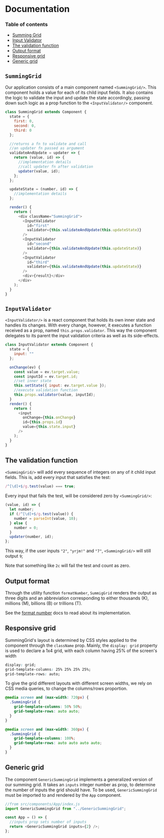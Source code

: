 # Documentation

### Table of contents

- [Summing Grid](#SummingGrid)
- [Input Validator](#InputValidator)
- [The validation function](#Validation)
- [Output format](#Output)
- [Responsive grid](#Grid)
- [Generic grid](#Generic)

## <a name="SummingGrid">`SummingGrid`</a>

Our application consists of a main component named `<SummingGrid/>`. This component holds a value for each of its child input fields. It also contains the logic to validate the input and update the state accordingly, passing down such logic as a prop function to the `<InputValidator/>` component.

```javascript
class SummingGrid extends Component {
  state = {
    first: 0,
    second: 0,
    third: 0
  };

  //returns a fn to validate and call
  //an updater fn passed as argument
  validateAndUpdate = updater => {
    return (value, id) => {
      //implementation details
      //call updater fn after validation
      updater(value, id);
    };
  };

  updateState = (number, id) => {
    //implementation details
  };

  render() {
    return (
      <div className="SummingGrid">
        <InputValidator
          id="first"
          validator={this.validateAndUpdate(this.updateState)}
        />
        <InputValidator
          id="second"
          validator={this.validateAndUpdate(this.updateState)}
        />
        <InputValidator
          id="third"
          validator={this.validateAndUpdate(this.updateState)}
        />
        <div>{result}</div>
      </div>
    );
  }
}
```

## <a name="InputValidator">`InputValidator`</a>

`<InputValidator/>` is a react component that holds its own inner state and handles its changes. With every change, however, it executes a function received as a prop, named `this.props.validator`. This way the component delegates to its parent the input validation criteria as well as its side-effects.

```javascript
class InputValidator extends Component {
  state = {
    input: ""
  };

  onChange(ev) {
    const value = ev.target.value;
    const inputId = ev.target.id;
    //set inner state
    this.setState({ input: ev.target.value });
    //execute validation function
    this.props.validator(value, inputId);
  }
  render() {
    return (
      <input
        onChange={this.onChange}
        id={this.props.id}
        value={this.state.input}
      />
    );
  }
}
```

## <a name="Validation">The validation function</a>

`<SummingGrid/>` will add every sequence of integers on any of it child input fields. This is, add every input that satisfies the test:

```javascript
/^[\d]+$/g.test(value) === true;
```

Every input that fails the test, will be considered zero by `<SummingGrid/>`:

```javascript
(value, id) => {
  let number;
  if (/^[\d]+$/g.test(value)) {
    number = parseInt(value, 10);
  } else {
    number = 0;
  }
  updater(number, id);
};
```

This way, if the user inputs `"2"`, `"yrjm!"` and `"7"`, `<SummingGrid/>` will still output `9`;

Note that something like `2c` will fail the test and count as zero.

## <a name="Output">Output format</a>

Through the utility function `formatNumber`, `SummigGrid` renders the output as three digits and an abbreviation corresponding to either thousands (K), millions (M), billions (B) or trillions (T).

See the [format number](https://github.com/LuisRevillaM/summing-grid/tree/master/summing-grid/docs/formatNumber.md) docs to read about its implementation.

## <a name="Grid">Responsive grid</a>

SummingGrid's layout is determined by CSS styles applied to the component through the `className` prop. Mainly, the `display: grid` property is used to declare a 1x4 grid, with each column having 25% of the screen's width

```css
display: grid;
grid-template-columns: 25% 25% 25% 25%;
grid-template-rows: auto;
```

To give the grid different layouts with different screen widths, we rely on CSS media queries, to change the columns/rows proportion.

```css
@media screen and (max-width: 720px) {
  .SummingGrid {
    grid-template-columns: 50% 50%;
    grid-template-rows: auto auto;
  }
}

@media screen and (max-width: 360px) {
  .SummingGrid {
    grid-template-columns: 100%;
    grid-template-rows: auto auto auto auto;
  }
}
```

## <a name="Generic">Generic grid</a>

The component `GenericSummingGrid` implements a generalized version of our summing grid. It takes an `inputs` integer number as prop, to determine the number of inputs the grid should have. To be used, `GenericSummingGrid` must be imported to and rendered by the `App` component.

```javascript
//from src/components/App/index.js
import GenericSummingGrid from "../GenericSummingGrid";

const App = () => {
  //inputs prop sets number of inputs
  return <GenericSummingGrid inputs={2} />;
};
```
